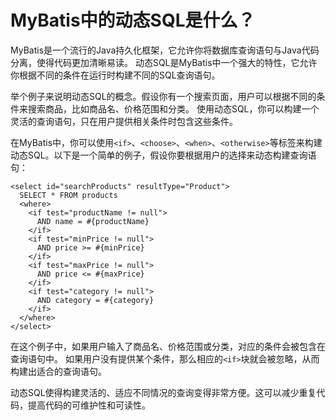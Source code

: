 # MyBatis中的动态SQL是什么？

MyBatis是一个流行的Java持久化框架，它允许你将数据库查询语句与Java代码分离，使得代码更加清晰易读。
动态SQL是MyBatis中一个强大的特性，它允许你根据不同的条件在运行时构建不同的SQL查询语句。

举个例子来说明动态SQL的概念。假设你有一个搜索页面，用户可以根据不同的条件来搜索商品，比如商品名、价格范围和分类。
使用动态SQL，你可以构建一个灵活的查询语句，只在用户提供相关条件时包含这些条件。

在MyBatis中，你可以使用`<if>`、`<choose>`、`<when>`、`<otherwise>`等标签来构建动态SQL。以下是一个简单的例子，假设你要根据用户的选择来动态构建查询语句：

```
<select id="searchProducts" resultType="Product">
  SELECT * FROM products
  <where>
    <if test="productName != null">
      AND name = #{productName}
    </if>
    <if test="minPrice != null">
      AND price >= #{minPrice}
    </if>
    <if test="maxPrice != null">
      AND price <= #{maxPrice}
    </if>
    <if test="category != null">
      AND category = #{category}
    </if>
  </where>
</select>
```
在这个例子中，如果用户输入了商品名、价格范围或分类，对应的条件会被包含在查询语句中。
如果用户没有提供某个条件，那么相应的`<if>`块就会被忽略，从而构建出适合的查询语句。

动态SQL使得构建灵活的、适应不同情况的查询变得非常方便。这可以减少重复代码，提高代码的可维护性和可读性。



